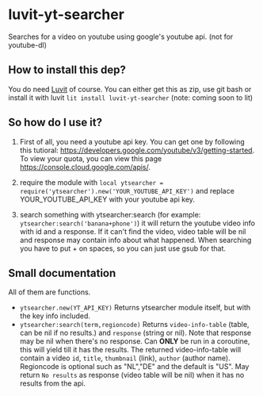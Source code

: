 # luvit-yt-searcher
Searches for a video on youtube using google's youtube api. (not for youtube-dl)

## How to install this dep?
You do need [Luvit](https://luvit.io/) of course.
You can either get this as zip, use git bash or install it with luvit `lit install luvit-yt-searcher` (note: coming soon to lit)

## So how do I use it?
1. First of all, you need a youtube api key. You can get one by following this tutioral: https://developers.google.com/youtube/v3/getting-started. To view your quota, you can view this page https://console.cloud.google.com/apis/.

2. require the module with `local ytsearcher = require('ytsearcher').new('YOUR_YOUTUBE_API_KEY')` and replace YOUR_YOUTUBE_API_KEY with your youtube api key.

3. search something with ytsearcher:search (for example: `ytsearcher:search('banana+phone')`) it will return the youtube video info with id and a response. If it can't find the video, video table will be nil and response may contain info about what happened. When searching you have to put + on spaces, so you can just use gsub for that.

## Small documentation

All of them are functions.

* `ytsearcher.new(YT_API_KEY)` Returns ytsearcher module itself, but with the key info included.
* `ytsearcher:search(term,regioncode)` Returns `video-info-table` (table, can be nil if no results.) and `response` (string or nil). Note that response may be nil when there's no response. 
Can __ONLY__ be run in a coroutine, this will yield till it has the results. 
The returned video-info-table will contain a video `id`, `title`, `thumbnail` (link), `author` (author name). 
Regioncode is optional such as "NL","DE" and the default is "US". May return `No results` as response (video table will be nil) when it has no results from the api.

